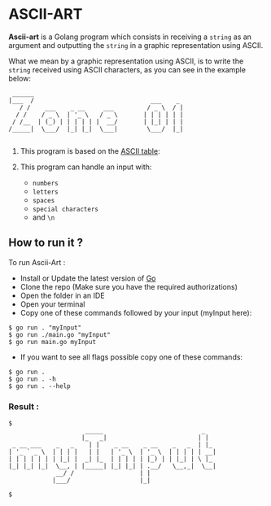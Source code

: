 # ASCII-ART

**Ascii-art** is a Golang program which consists in receiving a `string` as an argument and outputting the `string` in a graphic representation using ASCII.

What we mean by a graphic representation using ASCII, is to write the `string` received using ASCII characters, as you can see in the example below:

```
 ______
|___  /                                ___    _
   / /    ___    _ __     ___         / _ \  / |
  / /    / _ \  | '_ \   / _ \       | | | | | |
 / /__  | (_) | | | | | |  __/       | |_| | | |
/_____|  \___/  |_| |_|  \___|        \___/  |_|


```
1. This program is based on the [ASCII table](https://wikipedia.org/wiki/American_Standard_Code_for_Information_Interchange):

2. This program can handle an input with:
   -   `numbers`
   -   `letters`
   -   `spaces`
   -   `special characters`
   -   and `\n`

## How to run it ?
To run Ascii-Art :
   * Install or Update the latest version of [Go](https://go.dev/doc/install)
   * Clone the repo (Make sure you have the required authorizations)
   * Open the folder in an IDE
   * Open your terminal
   * Copy one of these commands followed by your input (myInput here):
```
$ go run . "myInput"
$ go run ./main.go "myInput"
$ go run main.go myInput 
```
   * If you want to see all flags possible copy one of these commands:
```
$ go run .
$ go run . -h
$ go run . --help
```

### Result :
```
$
                     _____                           _    
                    |_   _|                         | |
 _ __ ___    _   _    | |    _ __    _ __    _   _  | |_
| '_ ` _ \  | | | |   | |   | '_ \  | '_ \  | | | | | __|
| | | | | | | |_| |  _| |_  | | | | | |_) | | |_| | \ |_
|_| |_| |_|  \__, | |_____| |_| |_| | .__/   \__,_|  \__|
             __/ /                  | |
            |___/                   |_|
           
$
```
